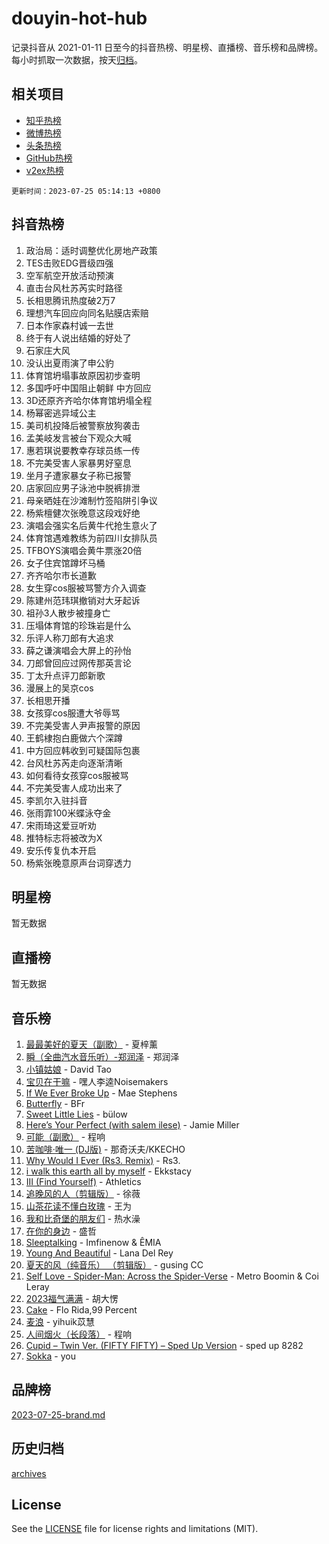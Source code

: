 # douyin-hot-hub

记录抖音从 2021-01-11 日至今的抖音热榜、明星榜、直播榜、音乐榜和品牌榜。每小时抓取一次数据，按天[归档](archives)。

## 相关项目

- [知乎热榜](https://github.com/lonnyzhang423/zhihu-hot-hub)
- [微博热榜](https://github.com/lonnyzhang423/weibo-hot-hub)
- [头条热榜](https://github.com/lonnyzhang423/toutiao-hot-hub)
- [GitHub热榜](https://github.com/lonnyzhang423/github-hot-hub)
- [v2ex热榜](https://github.com/lonnyzhang423/v2ex-hot-hub)


`更新时间：2023-07-25 05:14:13 +0800`

## 抖音热榜

1. 政治局：适时调整优化房地产政策
1. TES击败EDG晋级四强
1. 空军航空开放活动预演
1. 直击台风杜苏芮实时路径
1. 长相思腾讯热度破2万7
1. 理想汽车回应向同名贴膜店索赔
1. 日本作家森村诚一去世
1. 终于有人说出结婚的好处了
1. 石家庄大风
1. 没认出夏雨演了申公豹
1. 体育馆坍塌事故原因初步查明
1. 多国呼吁中国阻止朝鲜 中方回应
1. 3D还原齐齐哈尔体育馆坍塌全程
1. 杨幂密逃异域公主
1. 美司机投降后被警察放狗袭击
1. 孟美岐发言被台下观众大喊
1. 惠若琪说要教幸存球员练一传
1. 不完美受害人家暴男好窒息
1. 坐月子遭家暴女子称已报警
1. 店家回应男子泳池中脱裤排泄
1. 母亲晒娃在沙滩制竹签陷阱引争议
1. 杨紫檀健次张晚意这段戏好绝
1. 演唱会强实名后黄牛代抢生意火了
1. 体育馆遇难教练为前四川女排队员
1. TFBOYS演唱会黄牛票涨20倍
1. 女子住宾馆蹲坏马桶
1. 齐齐哈尔市长道歉
1. 女生穿cos服被骂警方介入调查
1. 陈建州范玮琪撤销对大牙起诉
1. 祖孙3人散步被撞身亡
1. 压塌体育馆的珍珠岩是什么
1. 乐评人称刀郎有大追求
1. 薛之谦演唱会大屏上的孙怡
1. 刀郎曾回应过网传那英言论
1. 丁太升点评刀郎新歌
1. 漫展上的吴京cos
1. 长相思开播
1. 女孩穿cos服遭大爷辱骂
1. 不完美受害人尹声报警的原因
1. 王鹤棣抱白鹿做六个深蹲
1. 中方回应韩收到可疑国际包裹
1. 台风杜苏芮走向逐渐清晰
1. 如何看待女孩穿cos服被骂
1. 不完美受害人成功出来了
1. 李凯尔入驻抖音
1. 张雨霏100米蝶泳夺金
1. 宋雨琦这爱豆听劝
1. 推特标志将被改为X
1. 安乐传复仇本开启
1. 杨紫张晚意原声台词穿透力

## 明星榜

暂无数据

## 直播榜

暂无数据

## 音乐榜

1. [最最美好的夏天（副歌）](https://sf3-cdn-tos.douyinstatic.com/obj/tos-cn-ve-2774/o4FMghDLZkPIkCutdrsXlbTHcaZztBfeCp9AFS) - 夏梓薰
1. [瞬（全曲汽水音乐听）-郑润泽](https://sf6-cdn-tos.douyinstatic.com/obj/tos-cn-ve-2774/o4Vb9eJZClCZTnRQYy0BRSeHGrDtrkrQgIBvQt) - 郑润泽
1. [小镇姑娘](https://sf6-cdn-tos.douyinstatic.com/obj/tos-cn-ve-2774/1ee4fa49917d4e9e8f06512cc6e778d9) - David Tao
1. [宝贝在干嘛](https://sf3-cdn-tos.douyinstatic.com/obj/tos-cn-ve-2774/okW4hBCfJI5B2ZEgTCtikhMW7IafzNrBQIYkpJ) - 嘿人李逵Noisemakers
1. [If We Ever Broke Up](https://sf3-cdn-tos.douyinstatic.com/obj/tos-cn-ve-2774/o8onj5HDk0ImtBmO0URBfeyCDXQJMYkQ1gb8Zy) - Mae Stephens
1. [Butterfly](https://sf3-cdn-tos.douyinstatic.com/obj/tos-cn-ve-2774/oIw3zNLcWhUhUDWqtQxQfAx6IXsSBzbyCg7CM0) - BFr
1. [Sweet Little Lies](https://sf3-cdn-tos.douyinstatic.com/obj/tos-cn-ve-2774/cebdd23e942a452c84c197b17c22ac7a) - bülow
1. [Here’s Your Perfect (with salem ilese)](https://sf6-cdn-tos.douyinstatic.com/obj/tos-cn-ve-2774/076b1576c6c546598f803fe53da388a7) - Jamie Miller
1. [可能（副歌）](https://sf6-cdn-tos.douyinstatic.com/obj/tos-cn-ve-2774/cde1731888894259b333569393c2fb51) - 程响
1. [苦咖啡·唯一 (DJ版)](https://sf3-cdn-tos.douyinstatic.com/obj/tos-cn-ve-2774/oohZWXUzNXlh9bzpBgNUfJCQHGILwWgDBaejQt) - 那奇沃夫/KKECHO
1. [Why Would I Ever (Rs3. Remix)](https://sf3-cdn-tos.douyinstatic.com/obj/tos-cn-ve-2774/oQNX0xZhO8IXeCRjCJQUZzkfQNLi2ItDAzEBgz) - Rs3.
1. [i walk this earth all by myself](https://sf3-cdn-tos.douyinstatic.com/obj/tos-cn-ve-2774/c751e38547b548b389ff6e1b9203b1de) - Ekkstacy
1. [III (Find Yourself)](https://sf3-cdn-tos.douyinstatic.com/obj/tos-cn-ve-2774/3b9e482a6da74de29fd5e2440e4373b4) - Athletics
1. [追晚风的人（剪辑版）](https://sf3-cdn-tos.douyinstatic.com/obj/tos-cn-ve-2774/560835060af84ac29cd5c12e2a98f7eb) - 徐薇
1. [山茶花读不懂白玫瑰](https://sf6-cdn-tos.douyinstatic.com/obj/tos-cn-ve-2774/osfn8B7DktrRHEPJgPCfDbw7QDQEkwC16BxZg9) - 王为
1. [我和比奇堡的朋友们](https://sf3-cdn-tos.douyinstatic.com/obj/tos-cn-ve-2774/f0505db981ea4a6d91453a15924a82aa) - 热水澡
1. [在你的身边](https://sf6-cdn-tos.douyinstatic.com/obj/tos-cn-ve-2774/9dce2ee6c9f84c17a6d68458730d7ae8) - 盛哲
1. [Sleeptalking](https://sf6-cdn-tos.douyinstatic.com/obj/tos-cn-ve-2774/f23bc60230804ede98a163e1926e0857) - Imfinenow & ÊMIA
1. [Young And Beautiful](https://sf3-cdn-tos.douyinstatic.com/obj/tos-cn-ve-2774/3ca6987c98c947768abb9cce3ee5530c) - Lana Del Rey
1. [夏天的风（纯音乐） （剪辑版）](https://sf6-cdn-tos.douyinstatic.com/obj/tos-cn-ve-2774/oUzLjBZZFQAoNRmGokEeD5zfQCObp6UeFAnTa6) - gusing CC
1. [Self Love - Spider-Man: Across the Spider-Verse](https://sf3-cdn-tos.douyinstatic.com/obj/tos-cn-ve-2774/o8YzagIFYnO2FNIznDQzpeeLfrdCVAbYDDaLoS) - Metro Boomin & Coi Leray
1. [2023福气满满](https://sf6-cdn-tos.douyinstatic.com/obj/tos-cn-ve-2774/ocebsi6kbCVkBMAcDJkqdZpBQMubYSQetK2gQn) - 胡大愣
1. [Cake](https://sf3-cdn-tos.douyinstatic.com/obj/tos-cn-ve-2774/3545db16eba4434c853ab891b2b752af) - Flo Rida,99 Percent
1. [麦浪](https://sf6-cdn-tos.douyinstatic.com/obj/tos-cn-ve-2774/872ff36b718445c6a3882ba18b546970) - yihuik苡慧
1. [人间烟火（长段落）](https://sf6-cdn-tos.douyinstatic.com/obj/tos-cn-ve-2774/eeb7f9f284d74db097f8341ace44bfa2) - 程响
1. [Cupid – Twin Ver. (FIFTY FIFTY) – Sped Up Version](https://sf3-cdn-tos.douyinstatic.com/obj/tos-cn-ve-2774/oMonQQ6t8nCfUnw44y8XBZkJytCgEBtWYebB2D) - sped up 8282
1. [Sokka](https://sf3-cdn-tos.douyinstatic.com/obj/tos-cn-ve-2774/b9c3e305c0474c898ce221c7aa498547) - you

## 品牌榜

[2023-07-25-brand.md](archives/2023-07-25-brand.md)

## 历史归档

[archives](archives)

## License

See the [LICENSE](LICENSE) file for license rights and limitations (MIT).
